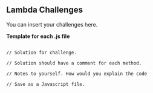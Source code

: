 ## Lambda Challenges

You can insert your challenges here.

**Template for each .js file** 

```

// Solution for challenge.

// Solution should have a comment for each method.

// Notes to yourself. How would you explain the code

// Save as a Javascript file.

```